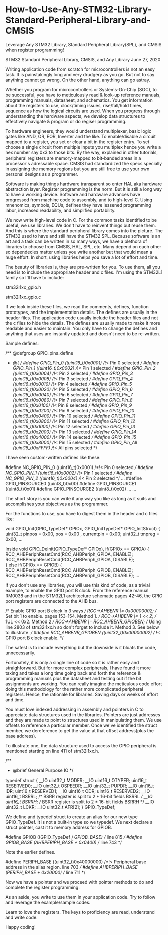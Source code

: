 # How-to-Use-Any-STM32-Library-Standard-Peripheral-Library-and-CMSIS
Leverage Any STM32 Library, Standard Peripheral Library(SPL), and CMSIS when register programming!

STM32 Standard Peripheral Library, CMSIS, and Any Library	June 27, 2020

Writing application code from scratch for microcontrollers is not an easy task. It is 
painstakingly long and very drudgery as you go. But not to say anything cannot go wrong.
On the other hand, anything can go astray.

Whether you program for microcontrollers or Systems-On-Chip (SOC), to be successful, you
have to meticulously read & look-up reference manuals, programming manuals, datasheet, 
and schematics. You get information about the registers to use, clock/timing issues, 
rise/fall/hold times, sequence as how the logical circuits are used. When you progress
through understanding the hardware aspects, we develop data structures to effectively
navigate & program or do regiser programming.

To hardware engineers, they would understand multiplexer, basic logic gates like AND, OR,
EOR, Inverter and the like. To enable/disable a circuit mapped to a register, you set
or clear a bit in the register entry. To set choose a single circuit from multiple 
inputs you multiplex hence you write a hex number say 0x3 to those bits. By the way,
explained in other tutorials, peripheral registers are memory-mapped to bit-banded areas
in a processor's adressable space. CMSIS had standardized the specs specially in assigning
the memory regions but you are still free to use your own personal designs as a programmer.

Software is making things hardware transparent so enter HAL aka hardware abstraction
layer. Register programming is the norm. But it is still a long way to have a working
device. Software and hardware advances have progressed from machine code to assembly,
and to high-level C. Using mnenomics, symbols, EQUs, defines they have lessened 
programming labor, increased readability, and simplified portability.

We now write high-level code in C. For the common tasks identified to be useful, we use
libraries. We don't have to reinvent things but reuse them. And this is where the 
standard peripheral library comes into the picture. The STM32 used to have and still have
the STM32 SPL. Because software is an art and a task can be written in so many ways, we
have a plethora of libraries to choose from CMSIS, HAL, SPL, etc. Many depend on each
other so dependecies matter unless you write another but that would mean a huge effort.
In short, using libraries helps you save a lot of effort and time.

The beauty of libraries is, they are pre-written for you. To use them, all you need is to
include the appropriate header and c files. I'm using the STM32L1 family so I'll have to
include:

stm32l1xx_gpio.h

stm32l1xx_gpio.c

If we look inside these files, we read the comments, defines, function prototypes, and the
implementation details. The defines are usually in the header files. The application code
usually include the header files and not the c files to hide the details. The defines are 
usually made to make it more readable and easier to maintain. You only have to change the
defines and anything that uses are instantly updated and doesn't need to be re-written.

Sample defines:

/** @defgroup GPIO_pins_define 
  * @{
  */
#define GPIO_Pin_0        ((uint16_t)0x0001)  /*!< Pin 0 selected */
#define GPIO_Pin_1        ((uint16_t)0x0002)  /*!< Pin 1 selected */
#define GPIO_Pin_2        ((uint16_t)0x0004)  /*!< Pin 2 selected */
#define GPIO_Pin_3        ((uint16_t)0x0008)  /*!< Pin 3 selected */
#define GPIO_Pin_4        ((uint16_t)0x0010)  /*!< Pin 4 selected */
#define GPIO_Pin_5        ((uint16_t)0x0020)  /*!< Pin 5 selected */
#define GPIO_Pin_6        ((uint16_t)0x0040)  /*!< Pin 6 selected */
#define GPIO_Pin_7        ((uint16_t)0x0080)  /*!< Pin 7 selected */
#define GPIO_Pin_8        ((uint16_t)0x0100)  /*!< Pin 8 selected */
#define GPIO_Pin_9        ((uint16_t)0x0200)  /*!< Pin 9 selected */
#define GPIO_Pin_10       ((uint16_t)0x0400)  /*!< Pin 10 selected */
#define GPIO_Pin_11       ((uint16_t)0x0800)  /*!< Pin 11 selected */
#define GPIO_Pin_12       ((uint16_t)0x1000)  /*!< Pin 12 selected */
#define GPIO_Pin_13       ((uint16_t)0x2000)  /*!< Pin 13 selected */
#define GPIO_Pin_14       ((uint16_t)0x4000)  /*!< Pin 14 selected */
#define GPIO_Pin_15       ((uint16_t)0x8000)  /*!< Pin 15 selected */
#define GPIO_Pin_All      ((uint16_t)0xFFFF)  /*!< All pins selected */

I have seen custom-written defines like these:

#define NC_GPIO_PIN_0     ((uint16_t)0x0001)  /*!< Pin 0 selected */
#define NC_GPIO_PIN_1     ((uint16_t)0x0002)  /*!< Pin 1 selected */
#define NC_GPIO_PIN_2     ((uint16_t)0x0004)  /*!< Pin 2 selected */
...
#define GPIO_PINSOURCE0   ((uint8_t)0x00)
#define GPIO_PINSOURCE1   ((uint8_t)0x01)
#define GPIO_PINSOURCE2   ((uint8_t)0x02)
...
...

The short story is you can write it any way you like as long as it suits and accomplishes
your objectives as the programmer.

For the functions to use, you have to digest them in the header and c files like:

void GPIO_Init(GPIO_TypeDef* GPIOx, GPIO_InitTypeDef* GPIO_InitStruct)
{
  uint32_t pinpos = 0x00, pos = 0x00 , currentpin = 0x00;
  uint32_t tmpreg = 0x00;
  ...
  
Inside void GPIO_DeInit(GPIO_TypeDef* GPIOx), 
  if(GPIOx == GPIOA)
  {
    RCC_AHBPeriphResetCmd(RCC_AHBPeriph_GPIOA, ENABLE);
    RCC_AHBPeriphResetCmd(RCC_AHBPeriph_GPIOA, DISABLE);  
  }
  else if(GPIOx == GPIOB)
  {
    RCC_AHBPeriphResetCmd(RCC_AHBPeriph_GPIOB, ENABLE);
    RCC_AHBPeriphResetCmd(RCC_AHBPeriph_GPIOB, DISABLE);
    ...
    
If you don't use any libraries, you will use this kind of code, as a trivial example, to
enable the GPIO port B clock. From the reference manual RM0038 and in the STM32L1 
architecture schematic pages 42-46, the GPIO port registers are connected to the AHB bus.

/* Enable GPIO port B clock in 3 ways */
RCC->AHBENR |= 0x00000002;	      /* Set bit 1 to enable. pages 153-154. Method 1. */
RCC->AHBENR |= 1 << 2;		      /* 1UL << 0x2. Method 2 */
RCC->AHBENR |= RCC_AHBENR_GPIOBEN;    /* Using 	line 2803 of stm32l1xx.h so don't forget
					 to include it. Method 3. See below to illustrate. */
#define  RCC_AHBENR_GPIOBEN  ((uint32_t)0x00000002)  /* !< GPIO port B clock enable. */

The safest is to include everything but the downside is it bloats the code, unnecessarily.
		
Fortunately, it is only a single line of code so it is rather easy and straighforward. 
But for more complex peripherals, I have found it more taxing and takes a long time
going back and forth the reference & programming manuals plus the datasheet and testing
out if the bit assignments are working. You can really imagine the meticulous code effort
doing this methodology for the rather more complicated peripheral registers. Hence, the
rationale for libraries. Saving days or weeks of effort and time.

You must love indexed addressing in assembly and pointers in C to appreciate data 
structures used in the libraries. Pointers are just addresses and they are made to point
to structures used in manipulating them. We use offsets to reference a particular member.
Once we've identified the struct member, we dereference to get the value at that offset
address(plus the base address).

To illustrate one, the data structure used to access the GPIO peripheral is mentioned 
starting on line 411 of stm32l1xx.h.

/** 
  * @brief General Purpose IO
  */

typedef struct
{
  __IO uint32_t MODER;
  __IO uint16_t OTYPER;
  uint16_t RESERVED0;
  __IO uint32_t OSPEEDR;
  __IO uint32_t PUPDR;
  __IO uint16_t IDR;
  uint16_t RESERVED1;
  __IO uint16_t ODR;
  uint16_t RESERVED2;
  __IO uint16_t BSRRL; /* BSRR register is split to 2 * 16-bit fields BSRRL */
  __IO uint16_t BSRRH; /* BSRR register is split to 2 * 16-bit fields BSRRH */
  __IO uint32_t LCKR;
  __IO uint32_t AFR[2];
} GPIO_TypeDef;

We define and typedef struct to create an alias for our new type GPIO_TypeDef. It is not
a built-in type so we typedef. We next declare a struct pointer, cast it to memory
address for GPIOB.

#define GPIOB            ((GPIO_TypeDef *) GPIOB_BASE)  /* line 815 */
#define GPIOB_BASE       (AHBPERIPH_BASE + 0x0400)      /* line 743 */

Note the earlier defines.

#define PERIPH_BASE      ((uint32_t)0x40000000)    /*!< Peripheral base address in the alias region. line 703 */
#define AHBPERIPH_BASE   (PERIPH_BASE + 0x20000)   /* line 711 */

Now we have a pointer and we proceed with pointer methods to do and complete the register
programming.
  
As an aside, you write to use them in your application code. Try to follow and 
leverage the example/sample codes.

Learn to love the registers. The keys to proficiency are read, understand and write code.

Happy coding!

